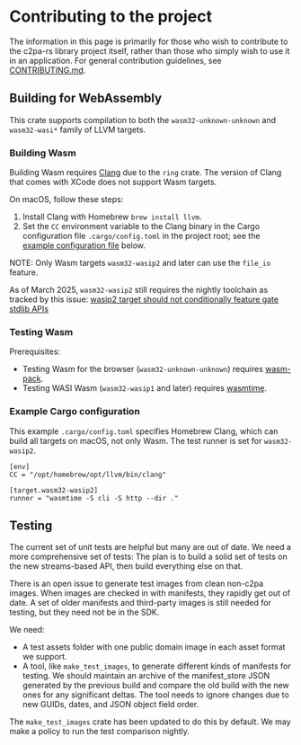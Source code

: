 # Contributing to the project 

The information in this page is primarily for those who wish to contribute to the c2pa-rs library project itself, rather than those who simply wish to use it in an application.  For general contribution guidelines, see [CONTRIBUTING.md](../CONTRIBUTING.md).

## Building for WebAssembly

This crate supports compilation to both the `wasm32-unknown-unknown` and `wasm32-wasi*` family of LLVM targets.

### Building Wasm

Building Wasm requires [Clang](https://clang.llvm.org/) due to the `ring` crate. The version of Clang that comes with XCode does not support Wasm targets.

On macOS, follow these steps:

1. Install Clang with Homebrew `brew install llvm`.
2. Set the `CC` environment variable to the Clang binary in the Cargo configuration file `.cargo/config.toml` in the project root; see the [example configuration file](#example-cargo-configuration) below.

NOTE: Only Wasm targets `wasm32-wasip2` and later can use the `file_io` feature.

As of March 2025, `wasm32-wasip2` still requires the nightly toolchain as tracked by this issue: [wasip2 target should not conditionally feature gate stdlib APIs](https://github.com/rust-lang/rust/issues/130323)

### Testing Wasm

Prerequisites:
- Testing Wasm for the browser (`wasm32-unknown-unknown`) requires [wasm-pack](https://github.com/rustwasm/wasm-pack).
- Testing WASI Wasm (`wasm32-wasip1` and later) requires [wasmtime](https://github.com/bytecodealliance/wasmtime).

### Example Cargo configuration

This example `.cargo/config.toml` specifies Homebrew Clang, which can build all targets on macOS, not only Wasm. The test runner is set for `wasm32-wasip2`.

```
[env]
CC = "/opt/homebrew/opt/llvm/bin/clang"

[target.wasm32-wasip2]
runner = "wasmtime -S cli -S http --dir ."
```

## Testing

The current set of unit tests are helpful but many are out of date.  We need a more comprehensive set of tests: The plan is to build a solid set of tests on the new streams-based API, then build everything else on that.

There is an open issue to generate test images from clean non-c2pa images. When images are checked in with manifests, they rapidly get out of date. A set of older manifests and third-party images is still needed for testing, but they need not be in the SDK.  

We need:

- A test assets folder with one public domain image in each asset format we support.
- A tool, like `make_test_images`, to generate different kinds of manifests for testing. We should maintain an archive of the manifest_store JSON generated by the previous build and compare the old build with the new ones for any significant deltas. The tool needs to ignore changes due to new GUIDs, dates, and JSON object field order.

The `make_test_images` crate has been updated to do this by default. We may make a policy to run the test comparison nightly.